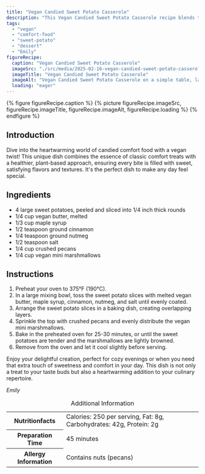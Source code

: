 ```yaml
---
title: "Vegan Candied Sweet Potato Casserole"
description: "This Vegan Candied Sweet Potato Casserole recipe blends the warmth and sweetness of traditional comfort food with a healthy, plant-based twist."
tags:
  - "vegan"
  - "comfort-food"
  - "sweet-potato"
  - "dessert"
  - "Emily"
figureRecipe: 
  caption: "Vegan Candied Sweet Potato Casserole"
  imageSrc: "./src/media/2025-02-16-vegan-candied-sweet-potato-casserole-8792.png"
  imageTitle: "Vegan Candied Sweet Potato Casserole"
  imageAlt: "Vegan Candied Sweet Potato Casserole on a simple table, layered with pecans and vegan marshmallows, warmly lit to enhance its inviting texture."
  loading: "eager"
---
```


{% figure figureRecipe.caption %}
{% picture figureRecipe.imageSrc, figureRecipe.imageTitle, figureRecipe.imageAlt, figureRecipe.loading %}
{% endfigure %}

## Introduction

Dive into the heartwarming world of candied comfort food with a vegan twist! This unique dish combines the essence of classic comfort treats with a healthier, plant-based approach, ensuring every bite is filled with sweet, satisfying flavors and textures. It's the perfect dish to make any day feel special.

## Ingredients

- 4 large sweet potatoes, peeled and sliced into 1/4 inch thick rounds
- 1/4 cup vegan butter, melted
- 1/3 cup maple syrup
- 1/2 teaspoon ground cinnamon
- 1/4 teaspoon ground nutmeg
- 1/2 teaspoon salt
- 1/4 cup crushed pecans
- 1/4 cup vegan mini marshmallows

## Instructions

1. Preheat your oven to 375°F (190°C).
2. In a large mixing bowl, toss the sweet potato slices with melted vegan butter, maple syrup, cinnamon, nutmeg, and salt until evenly coated.
3. Arrange the sweet potato slices in a baking dish, creating overlapping layers.
4. Sprinkle the top with crushed pecans and evenly distribute the vegan mini marshmallows.
5. Bake in the preheated oven for 25-30 minutes, or until the sweet potatoes are tender and the marshmallows are lightly browned.
6. Remove from the oven and let it cool slightly before serving.

Enjoy your delightful creation, perfect for cozy evenings or when you need that extra touch of sweetness and comfort in your day. This dish is not only a treat to your taste buds but also a heartwarming addition to your culinary repertoire.

*Emily*

<table><caption class='sr-only'>Additional Information</caption><tr><th>Nutritionfacts</th><td>Calories: 250 per serving, Fat: 8g, Carbohydrates: 42g, Protein: 2g&nbsp;</td></tr><tr><th>Preparation Time</th><td>45 minutes&nbsp;</td></tr><tr><th>Allergy Information</th><td>Contains nuts (pecans)&nbsp;</td></tr></table>

